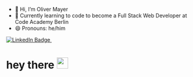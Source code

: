 - 👋 Hi, I’m Oliver Mayer
- 🌱 Currently learning to code to become a Full Stack Web Developer at Code Academy Berlin
- 😄 Pronouns: he/him
<div id="badges">
  <a href="https://www.linkedin.com/in/oliver-mayer-b32a60291/">
    <img src="https://img.shields.io/badge/LinkedIn-blue?style=for-the-badge&logo=linkedin&logoColor=white" alt="LinkedIn Badge"/>
  </a>


  <img src="https://komarev.com/ghpvc/?username=your-github-username&style=flat-square&color=blue" alt=""/>
<h1>
  hey there
  <img src="https://media.giphy.com/media/hvRJCLFzcasrR4ia7z/giphy.gif" width="30px"/>
</h1>
</div>


<!---
Nuruthantur/Nuruthantur is a ✨ special ✨ repository because its `README.md` (this file) appears on your GitHub profile.
You can click the Preview link to take a look at your changes.
--->
